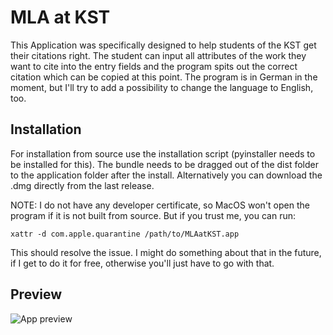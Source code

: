 # MLA at KST

This Application was specifically designed to help students of the KST get their citations right. The student can input all attributes of the work they want to cite into the entry fields and the program spits out the correct citation which can be copied at this point.
The program is in German in the moment, but I'll try to add a possibility to change the language to English, too.

## Installation

For installation from source use the installation script (pyinstaller needs to be installed for this). The bundle needs to be dragged out of the dist folder to the application folder after the install.
Alternatively you can download the .dmg directly from the last release.

NOTE: I do not have any developer certificate, so MacOS won't open the program if it is not built from source. But if you trust me, you can run:

``` Shell
xattr -d com.apple.quarantine /path/to/MLAatKST.app
```

This should resolve the issue. I might do something about that in the future, if I get to do it for free, otherwise you'll just have to go with that.

## Preview

![App preview](https://user-images.githubusercontent.com/84284672/136099397-e57edd3b-f5a7-407c-be04-33a03d6d8a70.png)
